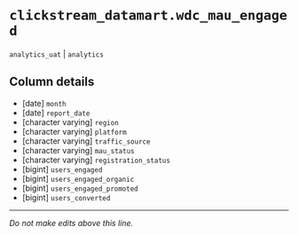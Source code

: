 # `clickstream_datamart.wdc_mau_engaged`
`analytics_uat` | `analytics`

## Column details
* [date]      `month`
* [date]      `report_date`
* [character varying] `region`
* [character varying] `platform`
* [character varying] `traffic_source`
* [character varying] `mau_status`
* [character varying] `registration_status`
* [bigint]    `users_engaged`
* [bigint]    `users_engaged_organic`
* [bigint]    `users_engaged_promoted`
* [bigint]    `users_converted`

-------------------------------------------------------------------------------
*Do not make edits above this line.*
